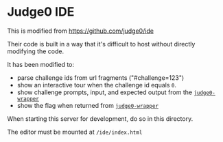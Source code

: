 # Judge0 IDE

This is modified from https://github.com/judge0/ide

Their code is built in a way that it's difficult to host without directly modifying the code.

It has been modified to:
- parse challenge ids from url fragments ("#challenge=123")
- show an interactive tour when the challenge id equals `0`.
- show challenge prompts, input, and expected output from the [`judge0-wrapper`](../judge0-wrapper/)
- show the flag when returned from [`judge0-wrapper`](../judge0-wrapper/)

When starting this server for development, do so in this directory.

The editor must be mounted at `/ide/index.html`

